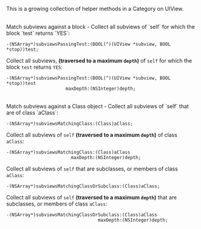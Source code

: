 This is a growing collection of helper methods in a Category on UIView.

<br/>
Match subviews against a block
-
Collect all subviews of `self` for which the block `test` returns `YES`:
    
    -(NSArray*)subviewsPassingTest:(BOOL(^)(UIView *subview, BOOL *stop))test;

Collect all subviews, **(traversed to a maximum `depth`)** of `self` for which the block `test` returns `YES`:
    
    -(NSArray*)subviewsPassingTest:(BOOL(^)(UIView *subview, BOOL *stop))test
                          maxDepth:(NSInteger)depth;


<br/>
Match subviews against a Class object
-
Collect all subviews of `self` that are of class `aClass`:
    
    -(NSArray*)subviewsMatchingClass:(Class)aClass;
    
Collect all subviews of `self` **(traversed to a maximum `depth`)**  of class `aClass`:
    
    -(NSArray*)subviewsMatchingClass:(Class)aClass
                            maxDepth:(NSInteger)depth;

Collect all subviews of `self` that are subclasses, or members of class `aClass`:
    
    -(NSArray*)subviewsMatchingClassOrSubclass:(Class)aClass;

Collect all subviews of `self` **(traversed to a maximum `depth`)** that are subclasses, or members of class `aClass`:
    
    -(NSArray*)subviewsMatchingClassOrSubclass:(Class)aClass
                                      maxDepth:(NSInteger)depth;



